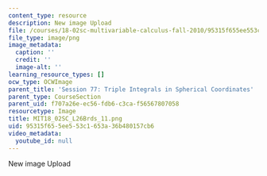```yaml
---
content_type: resource
description: New image Upload
file: /courses/18-02sc-multivariable-calculus-fall-2010/95315f655ee553c1653a36b480157cb6_MIT18_02SC_L26Brds_11.png
file_type: image/png
image_metadata:
  caption: ''
  credit: ''
  image-alt: ''
learning_resource_types: []
ocw_type: OCWImage
parent_title: 'Session 77: Triple Integrals in Spherical Coordinates'
parent_type: CourseSection
parent_uid: f707a26e-ec56-fdb6-c3ca-f56567807058
resourcetype: Image
title: MIT18_02SC_L26Brds_11.png
uid: 95315f65-5ee5-53c1-653a-36b480157cb6
video_metadata:
  youtube_id: null
---
```

New image Upload

